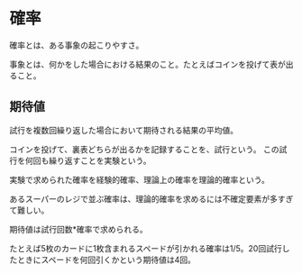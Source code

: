 # 確率

確率とは、ある事象の起こりやすさ。

事象とは、何かをした場合における結果のこと。たとえばコインを投げて表が出ること。

## 期待値

試行を複数回繰り返した場合において期待される結果の平均値。

コインを投げて、裏表どちらが出るかを記録することを、試行という。
この試行を何回も繰り返すことを実験という。

実験で求められた確率を経験的確率、理論上の確率を理論的確率という。

あるスーパーのレジで並ぶ確率は、理論的確率を求めるには不確定要素が多すぎて難しい。

期待値は試行回数*確率で求められる。

たとえば5枚のカードに1枚含まれるスペードが引かれる確率は1/5。20回試行したときにスペードを何回引くかという期待値は4回。

